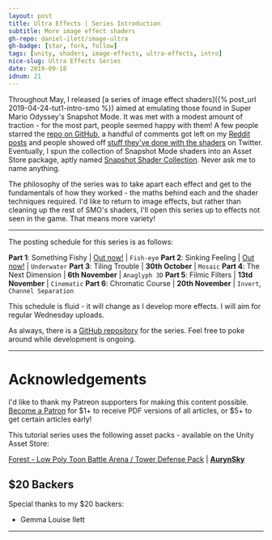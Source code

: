 ```yaml
---
layout: post
title: Ultra Effects | Series Introduction
subtitle: More image effect shaders
gh-repo: daniel-ilett/image-ultra
gh-badge: [star, fork, follow]
tags: [unity, shaders, image-effects, ultra-effects, intro]
nice-slug: Ultra Effects Series
date: 2019-09-18
idnum: 21
---
```


Throughout May, I released [a series of image effect shaders]({% post_url 2019-04-24-tut1-intro-smo %}) aimed at emulating those found in Super Mario Odyssey's Snapshot Mode. It was met with a modest amount of traction - for the most part, people seemed happy with them! A few people starred the [repo on GitHub](https://github.com/daniel-ilett/smo-shaders), a handful of comments got left on my [Reddit posts](https://www.reddit.com/r/gamedev/comments/bpc4qx/unity_shaders_nes_snes_game_boy_pixelation_and/) and people showed off [stuff they've done with the shaders](https://twitter.com/TheSarahChimera/status/1130235493919027200) on Twitter. Eventually, I spun the collection of Snapshot Mode shaders into an Asset Store package, aptly named [Snapshot Shader Collection](https://assetstore.unity.com/packages/vfx/shaders/fullscreen-camera-effects/snapshot-shader-collection-146666). Never ask me to name anything.

The philosophy of the series was to take apart each effect and get to the fundamentals of how they worked - the maths behind each and the shader techniques required. I'd like to return to image effects, but rather than cleaning up the rest of SMO's shaders, I'll open this series up to effects not seen in the game. That means more variety!

<hr/>

The posting schedule for this series is as follows:

**Part 1**: Something Fishy | [Out now!](https://danielilett.com/2019-10-17-tut3-1-something-fishy/) | `Fish-eye`
**Part 2**: Sinking Feeling |  [Out now!](https://danielilett.com/2019-10-22-tut3-2-sinking-feeling/) | `Underwater`
**Part 3**: Tiling Trouble | **30th October** | `Mosaic`
**Part 4**: The Next Dimension | **6th November** | `Anaglyph 3D`
**Part 5**: Filmic Filters | **13td November** | `Cinematic`
**Part 6**: Chromatic Course | **20th November** | `Invert`, `Channel Separation`

This schedule is fluid - it will change as I develop more effects. I will aim for regular Wednesday uploads.

As always, there is a [GitHub repository](https://github.com/daniel-ilett/image-ultra) for the series. Feel free to poke around while development is ongoing.

<hr/>

# Acknowledgements

I'd like to thank my Patreon supporters for making this content possible. [Become a Patron](https://www.patreon.com/danielilett) for $1+ to receive PDF versions of all articles, or $5+ to get certain articles early!

This tutorial series uses the following asset packs - available on the Unity Asset Store:

[Forest - Low Poly Toon Battle Arena / Tower Defense Pack](https://assetstore.unity.com/packages/3d/environments/forest-low-poly-toon-battle-arena-tower-defense-pack-100080) | [**AurynSky**](https://assetstore.unity.com/publishers/17283)

## $20 Backers

Special thanks to my $20 backers:

- Gemma Louise Ilett

<hr/>
